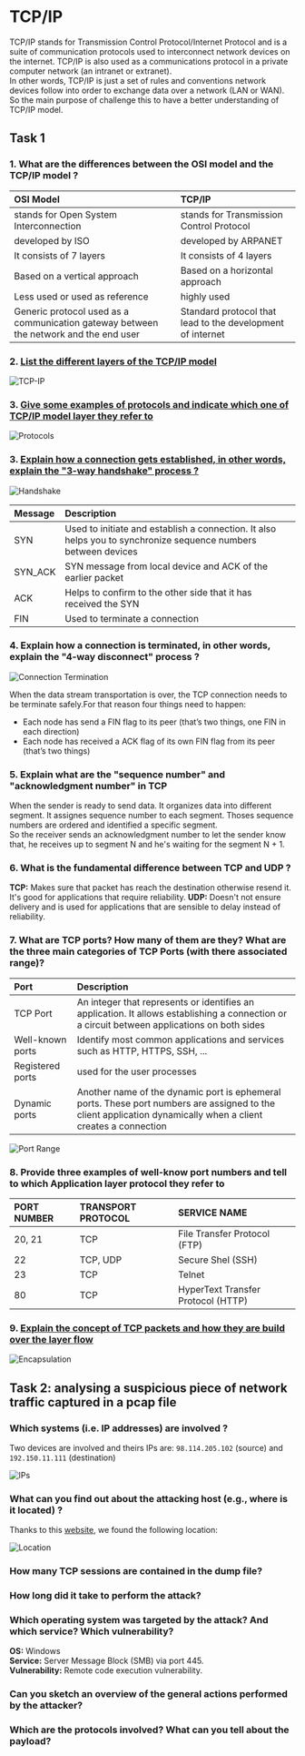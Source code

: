 # TCP/IP

TCP/IP stands for Transmission Control Protocol/Internet Protocol and is a suite
of communication protocols used to interconnect network devices on the internet. 
TCP/IP is also used as a communications protocol in a private computer network 
(an intranet or extranet).  
In other words, TCP/IP is just a set of rules and conventions network devices 
follow into order to exchange data over a network (LAN or WAN).  
So the main purpose of challenge this to have a better understanding of TCP/IP
model.

## Task 1


### 1. What are the differences between the OSI model and the TCP/IP model ?

|               OSI Model                |                TCP/IP                 |
|:---------------------------------------|:--------------------------------------|
| stands for Open System Interconnection | stands for Transmission Control Protocol |
| developed by ISO | developed by ARPANET |
| It consists of 7 layers | It consists of 4 layers |
| Based on a vertical approach | Based on a horizontal approach |
| Less used or used as reference | highly used |
| Generic protocol used as a communication gateway between the network and the end user | Standard protocol that lead to the development of internet |

### 2. [List the different layers of the TCP/IP model](https://www.guru99.com/difference-tcp-ip-vs-osi-model.html)

![TCP-IP](images/tcp_ip.png)

### 3. [Give some examples of protocols and indicate which one of TCP/IP model layer they refer to](https://docs.oracle.com/cd/E19455-01/806-0916/ipov-10/index.html)

![Protocols](images/protocols.png)

### 3. [Explain how a connection gets established, in other words, explain the "3-way handshake" process ?](https://www.guru99.com/tcp-3-way-handshake.html)

![Handshake](images/handshake.png)

|                  Message               |            Description              |
|:---------------------------------------|:------------------------------------|
| SYN | Used to initiate and establish a connection. It also helps you to synchronize sequence numbers between devices |
| SYN_ACK | SYN message from local device and ACK of the earlier packet |
| ACK | Helps to confirm to the other side that it has received the SYN |
| FIN | Used to terminate a connection |

### 4. Explain how a connection is terminated, in other words, explain the "4-way disconnect" process ?

![Connection Termination](images/termination.png)

When the data stream transportation is over, the TCP connection needs to be 
terminate safely.For that reason four things need to happen:

- Each node has send a FIN flag to its peer (that’s two things, one FIN in each direction)
- Each node has received a ACK flag of its own FIN flag from its peer (that’s two things)

### 5. Explain what are the "sequence number" and "acknowledgment number" in TCP

When the sender is ready to send data. It organizes data into different segment.
It assignes sequence number to each segment. Thoses sequence numbers are ordered
and identified a specific segment.  
So the receiver sends an acknowledgment number to let the sender know that, he 
receives up to segment N and he's waiting for the segment N + 1.

### 6. What is the fundamental difference between TCP and UDP ?

**TCP:** Makes sure that packet has reach the destination otherwise resend it.
It's good for applications that require reliability. 
**UDP:** Doesn't not ensure delivery and is used for applications that are sensible to delay instead of reliability.

### 7. What are TCP ports? How many of them are they? What are the three main categories of TCP Ports (with there associated range)?

|   Port                              |   Description |
|:------------------------------------|:---------------------------------------|
| TCP Port | An integer that represents or identifies an application. It allows establishing a connection or a circuit between applications on both sides |
|Well-known ports | Identify most common applications and services such as HTTP, HTTPS, SSH, ... |
| Registered ports |  used for the user processes |
| Dynamic ports | Another name of the dynamic port is ephemeral ports. These port numbers are assigned to the client application dynamically when a client creates a connection |

![Port Range](images/ports.png)

### 8. Provide three examples of well-know port numbers and tell to which Application layer protocol they refer to

| PORT NUMBER | TRANSPORT PROTOCOL | SERVICE NAME  |
|:------------|:-------------------|:-----------------------------|
| 20, 21      |    TCP             | File Transfer Protocol (FTP) |
| 22          |  TCP, UDP          | Secure Shel (SSH)            |
| 23          |     TCP            | Telnet                       |
| 80          |     TCP            | HyperText Transfer Protocol (HTTP) |

### 9. [Explain the concept of TCP packets and how they are build over the layer flow](https://afteracademy.com/blog/what-is-data-encapsulation-and-de-encapsulation-in-networking)

![Encapsulation](images/encapsulation.png)

## Task 2: analysing a suspicious piece of network traffic captured in a pcap file

### Which systems (i.e. IP addresses) are involved ?

Two devices are involved and theirs IPs are: `98.114.205.102` (source) and `192.150.11.111` (destination)

![IPs](images/IPs.png)

### What can you find out about the attacking host (e.g., where is it located) ?

Thanks to this [website](https://iplocation.com/), we found the following location: 

![Location](images/ip_location.png)

### How many TCP sessions are contained in the dump file?


### How long did it take to perform the attack?

### Which operating system was targeted by the attack? And which service? Which vulnerability?

**OS:** Windows  
**Service:** Server Message Block (SMB) via port 445.  
**Vulnerability:** Remote code execution vulnerability.

### Can you sketch an overview of the general actions performed by the attacker? 

### Which are the protocols involved? What can you tell about the payload?
